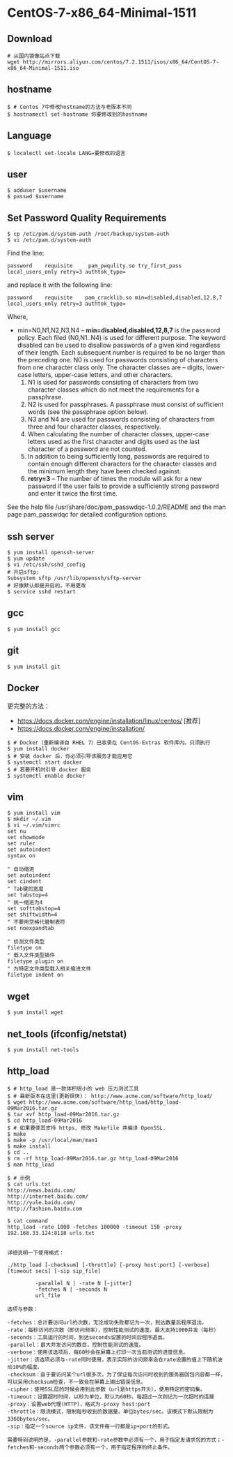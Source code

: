 CentOS-7-x86_64-Minimal-1511
============================

## Download

```shell
# 从国内镜像站点下载
wget http://mirrors.aliyun.com/centos/7.2.1511/isos/x86_64/CentOS-7-x86_64-Minimal-1511.iso
```

## hostname

```shell
$ # Centos 7中修改hostname的方法与老版本不同
$ hostnamectl set-hostname 你要修改到的hostname
```

## Language

```shell
$ localectl set-locale LANG=要修改的语言
```

## user

```shell
$ adduser $username
$ passwd $username
```

## Set Password Quality Requirements

```shell
$ cp /etc/pam.d/system-auth /root/backup/system-auth
$ vi /etc/pam.d/system-auth
```
Find the line:

`password    requisite     pam_pwqulity.so try_first_pass local_users_only retry=3 authtok_type=`

and replace it with the following line:

`password    requisite    pam_cracklib.so min=disabled,disabled,12,8,7 local_users_only retry=3 authtok_type=`

Where,

* min=N0,N1,N2,N3,N4 – **min=disabled,disabled,12,8,7** is the password policy. Each filed (N0,N1..N4) is used for different purpose. The keyword disabled can be used to disallow passwords of a given kind regardless of their length. Each subsequent number is required to be no larger than the preceding one. N0 is used for passwords consisting of characters from one character class only. The character classes are – digits, lower-case letters, upper-case letters, and other characters.
	1. N1 is used for passwords consisting of characters from two character classes which do not meet the requirements for a passphrase.
	2. N2 is used for passphrases. A passphrase must consist of sufficient words (see the passphrase option below).
	3. N3 and N4 are used for passwords consisting of characters from three and four character classes, respectively.
	4. When calculating the number of character classes, upper-case letters used as the first character and digits used as the last character of a password are not counted.
	5. In addition to being sufficiently long, passwords are required to contain enough different characters for the character classes and the minimum length they have been checked against.
	6. **retry=3** – The number of times the module will ask for a new password if the user fails to provide a sufficiently strong password and enter it twice the first time.

See the help file /usr/share/doc/pam_passwdqc-1.0.2/README and the man page pam_passwdqc for detailed configuration options.

## ssh server

```shell
$ yum install openssh-server
$ yum update
$ vi /etc/ssh/sshd_config
# 开启sftp:
Subsystem sftp /usr/lib/openssh/sftp-server
# 好像默认即是开启的，不用更改
$ service sshd restart
```
## gcc

``` shell
$ yum install gcc
```
## git

```shell
$ yum install git
```

## Docker

更完整的方法：

* https://docs.docker.com/engine/installation/linux/centos/ [推荐]
* https://docs.docker.com/engine/installation/

```shell
$ # Docker（重新编译自 RHEL 7）已收录在 CentOS-Extras 软件库内。只须执行
$ yum install docker
$ # 安装 docker 后，你必须引导该服务才能应用它
$ systemctl start docker
$ # 若要开机时引导 docker 服务
$ systemctl enable docker
```

## vim

```shell
$ yum install vim
$ mkdir ~/.vim
$ vi ~/.vim/vimrc
set nu
set showmode
set ruler
set autoindent
syntax on

" 自动缩进
set autoindent
set cindent 
" Tab键的宽度
set tabstop=4
" 统一缩进为4 
set softtabstop=4
set shiftwidth=4
" 不要用空格代替制表符
set noexpandtab

" 侦测文件类型
filetype on
" 载入文件类型插件
filetype plugin on
" 为特定文件类型载入相关缩进文件
filetype indent on
```
## wget

```shell
$ yum install wget
```
## net_tools (ifconfig/netstat)

```
$ yum install net-tools
```

## http_load

```shell
$ # http_load 是一款体积很小的 web 压力测试工具
$ # 最新版本在这里(更新很快)： http://www.acme.com/software/http_load/
$ wget http://www.acme.com/software/http_load/http_load-09Mar2016.tar.gz
$ tar xvf http_load-09Mar2016.tar.gz
$ cd http_load-09Mar2016
$ # 如果要使其支持 https, 修改 Makefile 并编译 OpenSSL.
$ make
$ make -p /usr/local/man/man1 
$ make install
$ cd ..
$ rm -rf http_load-09Mar2016.tar.gz http_load-09Mar2016
$ man http_load
```

```shell
$ # 示例
$ cat urls.txt
http://news.baidu.com/
http://internet.baidu.com/
http://yule.baidu.com/
http://fashion.baidu.com

$ cat command 
http_load -rate 1000 -fetches 100000 -timeout 150 -proxy 192.168.33.124:8118 urls.txt


详细说明一下使用格式：

./http_load [-checksum] [-throttle] [-proxy host:port] [-verbose] [timeout secs] [-sip sip_file]

         -parallel N | -rate N [-jitter]
		 -fetches N | -seconds N
		 url_file

选项与参数：

-fetches：总计要访问url的次数，无论成功失败都记为一次，到达数量后程序退出。
-rate：每秒访问的次数（即访问频率），控制性能测试的速度。最大支持1000并发（每秒）
-seconds：工具运行的时间，到达seconds设置的时间后程序退出。
-parallel：最大并发访问的数目，控制性能测试的速度。
-verbose：使用该选项后，每60秒会在屏幕上打印一次当前测试的进度信息。
-jitter：该选项必须与-rate同时使用，表示实际的访问频率会在rate设置的值上下随机波动10%的幅度。
-checksum：由于要访问某个url很多次，为了保证每次访问时收到的服务器回包内容都一样，可以采用checksum检查，不一致会在屏幕上输出错误信息。
-cipher：使用SSL层的时候会用到此参数（url是https开头），使用特定的密码集。
-timeout：设置超时时间，以秒为单位，默认为60秒。每超过一次则记为一次超时的连接
-proxy：设置web代理(HTTP)，格式为-proxy host:port
-throttle：限流模式，限制每秒收到的数据量，单位bytes/sec。该模式下默认限制为3360bytes/sec。
-sip：指定一个source ip文件，该文件每一行都是ip+port的形式。

需要特别说明的是，-parallel参数和-rate参数中必须有一个，用于指定发请求包的方式；-fetches和-seconds两个参数必须有一个，用于指定程序的终止条件。
```